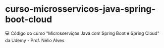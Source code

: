 # curso-microsservicos-java-spring-boot-cloud
💻 Código do curso "Microsserviços Java com Spring Boot e Spring Cloud" da Udemy - Prof. Nélio Alves
